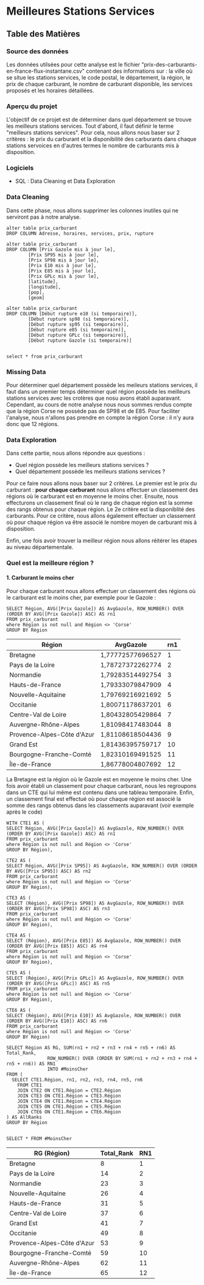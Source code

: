 # Meilleures Stations Services

## Table des Matières


### Source des données 

Les données utilsées pour cette analyse est le fichier "prix-des-carburants-en-france-flux-instantane.csv" contenant des informations sur : la ville où se situe les stations services, le code postal, le département, la région, le prix de chaque carburant, le nombre de carburant disponible, les services proposés et les horaires détaillées.   

### Aperçu du projet 

L'objectif de ce projet est de déterminer dans quel département se trouve les meilleurs stations services. Tout d'abord, il faut définir le terme "meilleurs stations services". Pour cela, nous allons nous baser sur 2 critères : le prix du carburant et la disponibilité des carburants dans chaque stations servoices en d'autres termes le nombre de carburants mis à disposition.   


### Logiciels 

 - SQL : Data Cleaning et Data Exploration


### Data Cleaning 

Dans cette phase, nous allons supprimer les colonnes inutiles qui ne serviront pas à notre analyse. 

```
alter table prix_carburant 
DROP COLUMN Adresse, horaires, services, prix, rupture

alter table prix_carburant
DROP COLUMN [Prix Gazole mis à jour le],
	    [Prix SP95 mis à jour le],
	    [Prix SP98 mis à jour le],
	    [Prix E10 mis à jour le],
	    [Prix E85 mis à jour le],
	    [Prix GPLc mis à jour le],
	    [latitude],
	    [longitude],
	    [pop],
	    [geom]

alter table prix_carburant
DROP COLUMN [Début rupture e10 (si temporaire)],
	    [Début rupture sp98 (si temporaire)],
	    [Début rupture sp95 (si temporaire)],
	    [Début rupture e85 (si temporaire)],
	    [Début rupture GPLc (si temporaire)],
	    [Début rupture Gazole (si temporaire)]


select * from prix_carburant
```

### Missing Data 

Pour déterminer quel département possède les meileurs stations services, il faut dans un premier temps déterminer quel région possède les meilleurs stations services avec les crotères que nosu avons établi auparavant. Cependant, au cours de notre analyse nous nous sommes rendus compte que la région Corse ne possède pas de SP98 et de E85. Pour faciliter l'analyse, nous n'allons pas prendre en compte la région Corse : il n'y aura donc que 12 régions. 


### Data Exploration 

Dans cette partie, nous allons répondre aux questions : 
 - Quel région possède les meilleurs stations services ?
 - Quel département possède les meilleurs stations services ?

Pour ce faire nous allons nous baser sur 2 critères. Le premier est le prix du carburant : **pour chaque carburant** nous allons effectuer un classement des régions où le carburant est en moyenne le moins cher. Ensuite, nous effecturons un classement final où le rang de chaque région est la somme des rangs obtenus pour chaque région. 
Le 2e critère est la disponiblité des carburants. Pour ce critère, nous allons également effectuer un classement où pour chaque région va être associé le nombre moyen de carburant mis à disposition.

Enfin, une fois avoir trouver la meilleur région nous allons réitérer les étapes au niveau départementale. 


### Quel est la meilleure région ?
#### 1. Carburant le moins cher 

Pour chaque carburant nous allons effectuer un classement des régions où le carburant est le moins cher, par exemple pour le Gazole : 

```
SELECT Région, AVG([Prix Gazole]) AS AvgGazole, ROW_NUMBER() OVER (ORDER BY AVG([Prix Gazole]) ASC) AS rn1
FROM prix_carburant
where Région is not null and Région <> 'Corse'
GROUP BY Région
```

|Région	|AvgGazole	|rn1|
|-------|---------------|---|
|Bretagne|	1,77772577696527|	1|
|Pays de la Loire|	1,78727372262774|	2|
|Normandie	|1,79283514492754	|3|
|Hauts-de-France	|1,79333079847909|	4|
|Nouvelle-Aquitaine	|1,79769216921692|	5|
|Occitanie	|1,80071178637201|	6|
|Centre-Val de Loire	|1,80432805429864	|7|
|Auvergne-Rhône-Alpes	|1,81098417483044	|8|
|Provence-Alpes-Côte d'Azur|	1,81108618504436	|9|
|Grand Est	|1,81436395759717|	10|
|Bourgogne-Franche-Comté	|1,82310169491525	|11|
|Île-de-France|	1,86778004807692|	12|

La Bretagne est la région où le Gazole est en moyenne le moins cher. Une fois avoir établi un classement pour chaque carburant, nous les regroupons dans un CTE qui lui même est contenu dans une tableau temporaire.
Enfin, un classement final est effectué où pour chaque région est associé la somme des rangs obtenus dans les classements auparavant (voir exemple après le code)


```
WITH CTE1 AS (
SELECT Région, AVG([Prix Gazole]) AS AvgGazole, ROW_NUMBER() OVER (ORDER BY AVG([Prix Gazole]) ASC) AS rn1
FROM prix_carburant
where Région is not null and Région <> 'Corse'
GROUP BY Région),

CTE2 AS (
SELECT Région, AVG([Prix SP95]) AS AvgGazole, ROW_NUMBER() OVER (ORDER BY AVG([Prix SP95]) ASC) AS rn2
FROM prix_carburant
where Région is not null and Région <> 'Corse'
GROUP BY Région),

CTE3 AS (
SELECT (Région), AVG([Prix SP98]) AS AvgGazole, ROW_NUMBER() OVER (ORDER BY AVG([Prix SP98]) ASC) AS rn3
FROM prix_carburant
where Région is not null and Région <> 'Corse'
GROUP BY Région),

CTE4 AS (
SELECT (Région), AVG([Prix E85]) AS AvgGazole, ROW_NUMBER() OVER (ORDER BY AVG([Prix E85]) ASC) AS rn4
FROM prix_carburant
where Région is not null and Région <> 'Corse'
GROUP BY Région),

CTE5 AS (
SELECT (Région), AVG([Prix GPLc]) AS AvgGazole, ROW_NUMBER() OVER (ORDER BY AVG([Prix GPLc]) ASC) AS rn5
FROM prix_carburant
where Région is not null and Région <> 'Corse'
GROUP BY Région),

CTE6 AS (
SELECT (Région), AVG([Prix E10]) AS AvgGazole, ROW_NUMBER() OVER (ORDER BY AVG([Prix E10]) ASC) AS rn6
FROM prix_carburant
where Région is not null and Région <> 'Corse'
GROUP BY Région)

SELECT Région AS RG, SUM(rn1 + rn2 + rn3 + rn4 + rn5 + rn6) AS Total_Rank, 
			   ROW_NUMBER() OVER (ORDER BY SUM(rn1 + rn2 + rn3 + rn4 + rn5 + rn6)) AS RN1
			   INTO #MoinsCher
FROM (
  SELECT CTE1.Région, rn1, rn2, rn3, rn4, rn5, rn6
	FROM CTE1
    JOIN CTE2 ON CTE1.Région = CTE2.Région
    JOIN CTE3 ON CTE1.Région = CTE3.Région
    JOIN CTE4 ON CTE1.Région = CTE4.Région
    JOIN CTE5 ON CTE1.Région = CTE5.Région
    JOIN CTE6 ON CTE1.Région = CTE6.Région
) AS AllRanks
GROUP BY Région


SELECT * FROM #MoinsCher
```

|RG (Région)|	Total_Rank|	RN1|
|-----------|-------------|--------|
|Bretagne|	8|	1|
|Pays de la Loire|	14|	2|
|Normandie|	23	|3|
|Nouvelle-Aquitaine|	26|	4|
|Hauts-de-France	|31	|5|
|Centre-Val de Loire	|37|	6|
|Grand Est	|41	|7|
|Occitanie	|49|	8|
|Provence-Alpes-Côte d'Azur|	53|	9|
|Bourgogne-Franche-Comté	|59	|10|
|Auvergne-Rhône-Alpes|	62	|11|
|Île-de-France	|65	|12|








